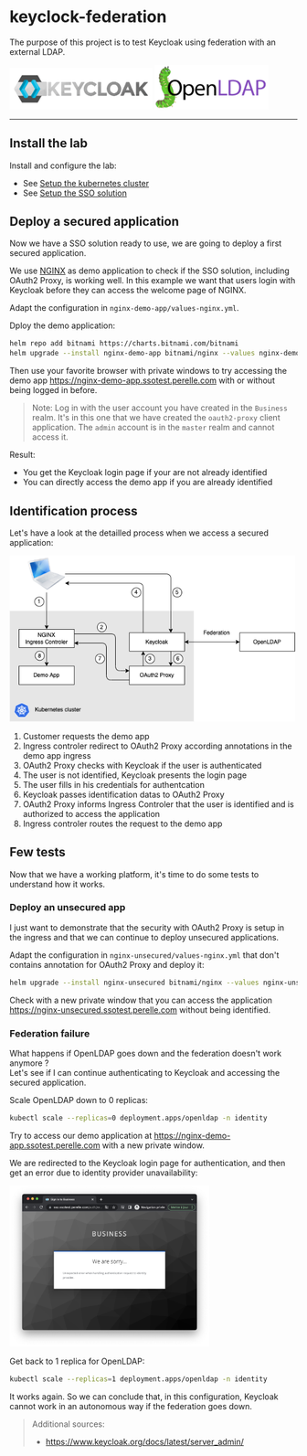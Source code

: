 # keyclock-federation

The purpose of this project is to test Keycloak using federation with an external LDAP.

<img src="docs/images/keycloak-logo.png" width="250px" /> <img src="docs/images/openldap-logo.png" width="200px" />

---

## Install the lab

Install and configure the lab:
- See [Setup the kubernetes cluster](cluster/README.md)
- See [Setup the SSO solution](lab/README.md)

## Deploy a secured application

Now we have a SSO solution ready to use, we are going to deploy a first secured application.

We use [NGINX](https://nginx.org/en/) as demo application to check if the SSO solution, including OAuth2 Proxy, is working well. In this example we want that users login with Keycloak before they can access the welcome page of NGINX.

Adapt the configuration in `nginx-demo-app/values-nginx.yml`.

Dploy the demo application:

```bash 
helm repo add bitnami https://charts.bitnami.com/bitnami
helm upgrade --install nginx-demo-app bitnami/nginx --values nginx-demo-app/values-nginx.yml
```

Then use your favorite browser with private windows to try accessing the demo app https://nginx-demo-app.ssotest.perelle.com with or without being logged in before.

> Note: Log in with the user account you have created in the `Business` realm. It's in this one that we have created the `oauth2-proxy` client application. The `admin` account is in the `master` realm and cannot access it.

Result:
- You get the Keycloak login page if your are not already identified
- You can directly access the demo app if you are already identified 

## Identification process

Let's have a look at the detailled process when we access a secured application:

<img src="docs/images/sso-process-overview.png" width="500px" />

1. Customer requests the demo app
2. Ingress controler redirect to OAuth2 Proxy according annotations in the demo app ingress
3. OAuth2 Proxy checks with Keycloak if the user is authenticated
4. The user is not identified, Keycloak presents the login page
5. The user fills in his credentials for authentcation
6. Keycloak passes identification datas to OAuth2 Proxy
7. OAuth2 Proxy informs Ingress Controler that the user is identified and is authorized to access the application
8. Ingress controler routes the request to the demo app

## Few tests

Now that we have a working platform, it's time to do some tests to understand how it works.

### Deploy an unsecured app

I just want to demonstrate that the security with OAuth2 Proxy is setup in the ingress and that we can continue to deploy unsecured applications.

Adapt the configuration in `nginx-unsecured/values-nginx.yml` that don't contains annotation for OAuth2 Proxy and deploy it:

```bash 
helm upgrade --install nginx-unsecured bitnami/nginx --values nginx-unsecured/values-nginx.yml
```

Check with a new private window that you can access the application https://nginx-unsecured.ssotest.perelle.com without being identified.


### Federation failure

What happens if OpenLDAP goes down and the federation doesn't work anymore ?\
Let's see if I can continue authenticating to Keycloak and accessing the secured application.

Scale OpenLDAP down to 0 replicas:

```bash
kubectl scale --replicas=0 deployment.apps/openldap -n identity
```

Try to access our demo application at https://nginx-demo-app.ssotest.perelle.com with a new private window. 

We are redirected to the Keycloak login page for authentication, and then get an error due to identity provider unavailability:

<img src="docs/images/test-error-federation.png" width="350px" />

Get back to 1 replica for OpenLDAP:

```bash
kubectl scale --replicas=1 deployment.apps/openldap -n identity
```

It works again. So we can conclude that, in this configuration, Keycloak cannot work in an autonomous way if the federation goes down.

> Additional sources:
> - https://www.keycloak.org/docs/latest/server_admin/